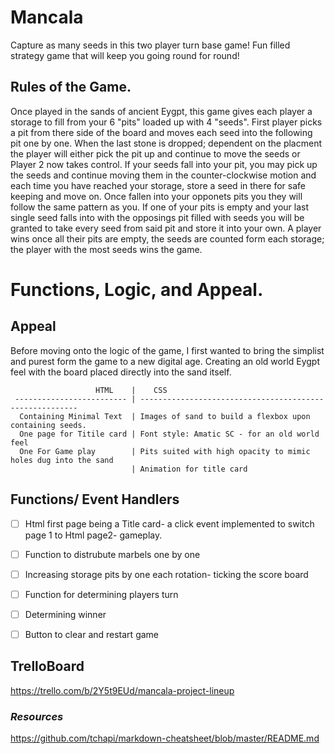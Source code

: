 # Mancala
Capture as many seeds in this two player turn base game! Fun filled strategy game that will keep you going round for round! 

## Rules of the Game. 

  Once played in the sands of ancient Eygpt, this game gives each player a storage to fill from your 6 "pits" loaded up with 4 "seeds". First player picks a pit from there side of the board and moves each seed into the following pit one by one. When the last stone is dropped; dependent on the placment the player will either pick the pit up and continue to move the seeds or Player 2 now takes control. If your seeds fall into your pit, you may pick up the seeds and continue moving them in the counter-clockwise motion and each time you have reached your storage, store a seed in there for safe keeping and move on. Once fallen into your opponets pits you they will follow the same pattern as you. If one of your pits is empty and your last single seed falls into with the opposings pit filled with seeds you will be granted to take every seed from said pit and store it into your own. A player wins once all their pits are empty, the seeds are counted form each storage; the player with the most seeds wins the game.


# Functions, Logic, and Appeal.

## Appeal
  Before moving onto the logic of the game, I first wanted to bring the simplist and purest form the game to a new digital age. Creating an old world Eygpt feel with the board placed directly into the sand itself. 
                    
                       HTML    |    CSS
     ------------------------- | --------------------------------------------------------
      Containing Minimal Text  | Images of sand to build a flexbox upon containing seeds.
      One page for Titile card | Font style: Amatic SC - for an old world feel
      One For Game play        | Pits suited with high opacity to mimic holes dug into the sand
                               | Animation for title card


## Functions/ Event Handlers
- [ ] Html first page being a Title card- a click event implemented to switch page 1 to Html page2- gameplay.
- [ ] Function to distrubute marbels one by one 
- [ ] Increasing storage pits by one each rotation- ticking the score board
- [ ] Function for determining players turn
- [ ] Determining winner
- [ ] Button to clear and restart game





## TrelloBoard
https://trello.com/b/2Y5t9EUd/mancala-project-lineup


### ***Resources***

https://github.com/tchapi/markdown-cheatsheet/blob/master/README.md
